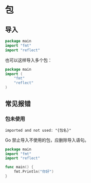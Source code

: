 # 包

## 导入

```go
package main
import "fmt"
import "reflect"
```

也可以这样导入多个包：

```go
package main
import (
    "fmt"
    "reflect"
)
```

## 常见报错

### 包未使用

```
imported and not used: "{包名}"
```

Go 禁止导入不使用的包，应删除导入语句。

<div class="run"></div>

```go
package main
import "fmt"
import "reflect"

func main() {
    fmt.Println("你好")
}
```
